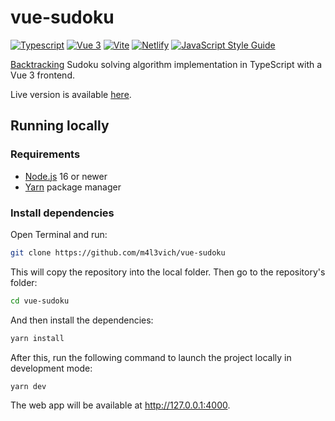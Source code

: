 # vue-sudoku

[![Typescript](https://img.shields.io/badge/TypeScript-007ACC?logo=typescript&logoColor=white)](https://www.typescriptlang.org/) [![Vue 3](https://img.shields.io/badge/Vue_3-4FC08D?logo=vuedotjs&logoColor=white)](https://vuejs.org) [![Vite](https://img.shields.io/badge/Vite-646CFF?logo=vite&logoColor=white)](https://vitejs.dev) [![Netlify](https://img.shields.io/badge/Netlify-00C7B7?logo=netlify&logoColor=white)](https://www.netlify.com) [![JavaScript Style Guide](https://img.shields.io/badge/code_style-standard-brightgreen.svg)](https://standardjs.com)

[Backtracking](https://en.wikipedia.org/wiki/Sudoku_solving_algorithms#Backtracking) Sudoku solving algorithm implementation in TypeScript with a Vue 3 frontend.

Live version is available [here](https://vue-sudoku-1d2d0d.netlify.app/).

## Running locally 

### Requirements

- [Node.js](https://nodejs.org) 16 or newer
- [Yarn](https://yarnpkg.com) package manager

### Install dependencies

Open Terminal and run:

````bash
git clone https://github.com/m4l3vich/vue-sudoku
````

This will copy the repository into the local folder. Then go to the repository's folder:

```bash
cd vue-sudoku
```

And then install the dependencies:

```bash
yarn install
```

After this, run the following command to launch the project locally in development mode:

```bash
yarn dev
```

The web app will be available at http://127.0.0.1:4000.
